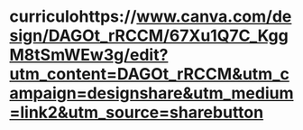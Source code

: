 # curriculohttps://www.canva.com/design/DAGOt_rRCCM/67Xu1Q7C_KggM8tSmWEw3g/edit?utm_content=DAGOt_rRCCM&utm_campaign=designshare&utm_medium=link2&utm_source=sharebutton
